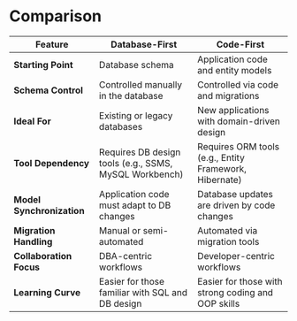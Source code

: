 # Comparison

| Feature                   | Database-First                                         | Code-First                                             |
|---------------------------|--------------------------------------------------------|--------------------------------------------------------|
| **Starting Point**        | Database schema                                        | Application code and entity models                     |
| **Schema Control**        | Controlled manually in the database                    | Controlled via code and migrations                     |
| **Ideal For**             | Existing or legacy databases                           | New applications with domain-driven design             |
| **Tool Dependency**       | Requires DB design tools (e.g., SSMS, MySQL Workbench) | Requires ORM tools (e.g., Entity Framework, Hibernate) |
| **Model Synchronization** | Application code must adapt to DB changes              | Database updates are driven by code changes            |
| **Migration Handling**    | Manual or semi-automated                               | Automated via migration tools                          |
| **Collaboration Focus**   | DBA-centric workflows                                  | Developer-centric workflows                            |
| **Learning Curve**        | Easier for those familiar with SQL and DB design       | Easier for those with strong coding and OOP skills     |
